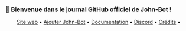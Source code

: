 ### 👋 Bienvenue dans le journal GitHub officiel de John-Bot !

<p align="center">
  <a href="https://johnbot.app">Site web</a> •
  <a href="https://add.johnbot.app">Ajouter John-Bot</a> •
  <a href="https://help.johnbot.app">Documentation</a> •
  <a href="https://discord.gg/WZpt42FzcA">Discord</a> •
  <a href="">Crédits</a> •
</p>
